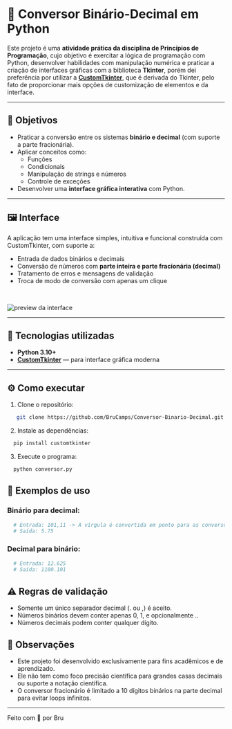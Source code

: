 # 🔁 Conversor Binário-Decimal em Python

Este projeto é uma **atividade prática da disciplina de Princípios de Programação**, cujo objetivo é exercitar a lógica de programação com Python, desenvolver habilidades com manipulação numérica e praticar a criação de interfaces gráficas com a biblioteca **Tkinter**, porém dei preferência por utilizar a **[CustomTkinter](https://github.com/TomSchimansky/CustomTkinter)**, que é derivada do Tkinter, pelo fato de proporcionar mais opções de customização de elementos e da interface.

---

## 🧠 Objetivos

- Praticar a conversão entre os sistemas **binário e decimal** (com suporte a parte fracionária).
- Aplicar conceitos como:
  - Funções
  - Condicionais
  - Manipulação de strings e números
  - Controle de exceções
- Desenvolver uma **interface gráfica interativa** com Python.

---

## 🖼️ Interface

A aplicação tem uma interface simples, intuitiva e funcional construída com CustomTkinter, com suporte a:

- Entrada de dados binários e decimais
- Conversão de números com **parte inteira e parte fracionária (decimal)**
- Tratamento de erros e mensagens de validação
- Troca de modo de conversão com apenas um clique

<br>

![preview da interface](https://github.com/user-attachments/assets/4dea3839-0d0b-41cc-afcb-af39c46e6f36)


---

## 🚀 Tecnologias utilizadas

- **Python 3.10+**
- **[CustomTkinter](https://github.com/TomSchimansky/CustomTkinter)** — para interface gráfica moderna

---

## ⚙️ Como executar

1. Clone o repositório:

```bash
   git clone https://github.com/BruCamps/Conversor-Binario-Decimal.git
```
2. Instale as dependências:

```bash
  pip install customtkinter
```

3. Execute o programa:

```bash
  python conversor.py
```

## 🧪 Exemplos de uso

### Binário para decimal:

```python
  # Entrada: 101,11 -> A vírgula é convertida em ponto para as conversões
  # Saída: 5.75
```

### Decimal para binário:

```python
  # Entrada: 12.625
  # Saída: 1100.101
```


## ⚠️ Regras de validação
- Somente um único separador decimal (. ou ,) é aceito.
- Números binários devem conter apenas 0, 1, e opcionalmente ..
- Números decimais podem conter qualquer dígito.

## 📌 Observações
- Este projeto foi desenvolvido exclusivamente para fins acadêmicos e de aprendizado.
- Ele não tem como foco precisão científica para grandes casas decimais ou suporte a notação científica.
- O conversor fracionário é limitado a 10 dígitos binários na parte decimal para evitar loops infinitos.

---

Feito com 💜 por Bru


